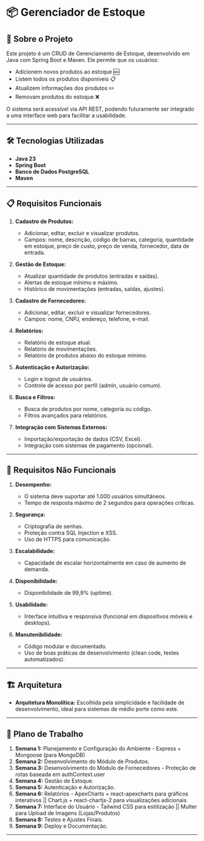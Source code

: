 # 📦 Gerenciador de Estoque

## 📖 Sobre o Projeto
Este projeto é um CRUD de Gerenciamento de Estoque, desenvolvido em Java com Spring Boot e Maven. Ele permite que os usuários:

- Adicionem novos produtos ao estoque 🆕
- Listem todos os produtos disponíveis 📋
- Atualizem informações dos produtos ✏️
- Removam produtos do estoque ❌

O sistema será acessível via API REST, podendo futuramente ser integrado a uma interface web para facilitar a usabilidade.

---

## 🛠️ Tecnologias Utilizadas
- **Java 23**
- **Spring Boot**
- **Banco de Dados PostgreSQL**
- **Maven**

---

## 📋 Requisitos Funcionais
1. **Cadastro de Produtos:**
   - Adicionar, editar, excluir e visualizar produtos.
   - Campos: nome, descrição, código de barras, categoria, quantidade em estoque, preço de custo, preço de venda, fornecedor, data de entrada.

2. **Gestão de Estoque:**
   - Atualizar quantidade de produtos (entradas e saídas).
   - Alertas de estoque mínimo e máximo.
   - Histórico de movimentações (entradas, saídas, ajustes).

3. **Cadastro de Fornecedores:**
   - Adicionar, editar, excluir e visualizar fornecedores.
   - Campos: nome, CNPJ, endereço, telefone, e-mail.

4. **Relatórios:**
   - Relatório de estoque atual.
   - Relatório de movimentações.
   - Relatório de produtos abaixo do estoque mínimo.

5. **Autenticação e Autorização:**
   - Login e logout de usuários.
   - Controle de acesso por perfil (admin, usuário comum).

6. **Busca e Filtros:**
   - Busca de produtos por nome, categoria ou código.
   - Filtros avançados para relatórios.

7. **Integração com Sistemas Externos:**
   - Importação/exportação de dados (CSV, Excel).
   - Integração com sistemas de pagamento (opcional).

---

## 🚀 Requisitos Não Funcionais
1. **Desempenho:**
   - O sistema deve suportar até 1.000 usuários simultâneos.
   - Tempo de resposta máximo de 2 segundos para operações críticas.

2. **Segurança:**
   - Criptografia de senhas.
   - Proteção contra SQL Injection e XSS.
   - Uso de HTTPS para comunicação.

3. **Escalabilidade:**
   - Capacidade de escalar horizontalmente em caso de aumento de demanda.

4. **Disponibilidade:**
   - Disponibilidade de 99,9% (uptime).

5. **Usabilidade:**
   - Interface intuitiva e responsiva (funcional em dispositivos móveis e desktops).

6. **Manutenibilidade:**
   - Código modular e documentado.
   - Uso de boas práticas de desenvolvimento (clean code, testes automatizados).

---

## 🏗️ Arquitetura
- **Arquitetura Monolítica:** Escolhida pela simplicidade e facilidade de desenvolvimento, ideal para sistemas de médio porte como este.

---

## 📅 Plano de Trabalho
1. **Semana 1:** Planejamento e Configuração do Ambiente - Express + Mongoose (para MongoDB)
2. **Semana 2:** Desenvolvimento do Módulo de Produtos.
3. **Semana 3:** Desenvolvimento do Módulo de Fornecedores - Proteção de rotas baseada em authContext.user
4. **Semana 4:** Gestão de Estoque.
5. **Semana 5:** Autenticação e Autorização.
6. **Semana 6:** Relatórios - ApexCharts + react-apexcharts para gráficos interativos || Chart.js + react-chartjs-2 para visualizações adicionais
7. **Semana 7:** Interface do Usuário - Tailwind CSS para estilização || Multer para Upload de Imagens (Lojas/Produtos)
8. **Semana 8:** Testes e Ajustes Finais.
9. **Semana 9:** Deploy e Documentação.

---

